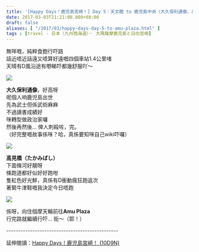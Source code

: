 ```yaml
---
title: '[Happy Days！鹿児島宮崎！] Day 5：天文館 to 鹿児島中央（大久保利通像、高見橋、Amu Plaza）'
date: 2017-03-03T21:21:00.000+08:00
draft: false
aliases: [ "/2017/03/happy-days-day-5-to-amu-plaza.html" ]
tags : [travel - 日本（九州西海道）・ 大隅薩摩鹿児島と日向宮崎]
---
```


無咩嘅，純粹食飽行吓路  
話近唔近話遠又唔算好遠嘅四個車站1.4公里啫  
天晴有D風沿途有嘢睇吓都幾舒服吖～  

![](/images/kojkmi5c1.jpg)

**大久保利通像**，好高呀  
呢個人响鹿児島出世  
先為武士但係武術麻麻  
不過讀書成績好  
咪轉型做政治家囉  
然後再然後... 俾人刺殺咗，完。  
（好完整嘅故事係咪？哈，真係要知咪自己wiki吓囉）  

![](/images/kojkmi5c.jpg)

**高見橋（たかみばし）**  
下面條河好靚呀  
條跑道都好似好好跑咁  
隻紅色好光鮮，真係有D衝動瘋狂跑返次  
著緊牛津鞋嘅我決定今日唔跑  

![](/images/kojkmi5c2.jpg)

係呀，向住個摩天輪前往**Amu Plaza**  
行完路就繼續行吓... 街～（耶！）  
  
\-----------------------------------------------  
  
延伸閱讀：[Happy Days！鹿児島宮崎！ (10D9N)](https://hidie.net/kojkmi10d9n/)
